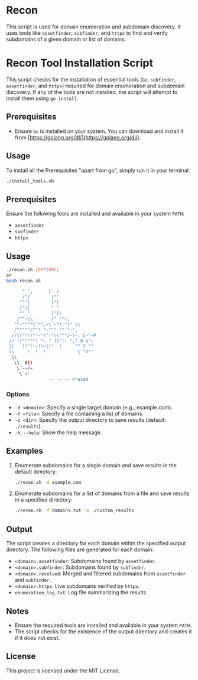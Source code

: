 # Recon
This script is used for domain enumeration and subdomain discovery. It uses tools like `assetfinder`, `subfinder`, and `httpx` to find and verify subdomains of a given domain or list of domains.

# Recon Tool Installation Script

This script checks for the installation of essential tools (`Go`, `subfinder`, `assetfinder`, and `httpx`) required for domain enumeration and subdomain discovery. If any of the tools are not installed, the script will attempt to install them using `go install`.

## Prerequisites

- Ensure `Go` is installed on your system. You can download and install it from [https://golang.org/dl/](https://golang.org/dl/).

## Usage

To install all the Prerequisites "apart from go", simply run it in your terminal:

```bash
./install_tools.sh
```

## Prerequisites

Ensure the following tools are installed and available in your system `PATH`:

- `assetfinder`
- `subfinder`
- `httpx`

## Usage

```bash
./recon.sh [OPTIONS]
or
bash recon.sh

      " `,      |' /
      /"/        |"" 
     """|        \"| 
     |"||        " "
     "" "        |"|\ 
    /""~\\.      /" ""~, 
   ""~""""\`"",~\`~"!!"!" \\ 
   /"""""/""! "~""" "" "~", 
  //\\""!!""~"!"!"\\"""/~!~, C~"~P
 // !!"""""! "~ " !!"!! "," O o"~ 
 ||   !!"!!~!!~||"  !     "" Y "" 
 \\     !  !  !            \`"U"' 
  \\ 
   \\  0))
    \`-~/~
     \`~' 
     			-- -- -- Prasad
```

### Options

- `-d <domain>`: Specify a single target domain (e.g., example.com).
- `-f <file>`: Specify a file containing a list of domains.
- `-o <dir>`: Specify the output directory to save results (default: `./results`).
- `-h`, `--help`: Show the help message.

## Examples

1. Enumerate subdomains for a single domain and save results in the default directory:

    ```bash
    ./recon.sh -d example.com
    ```

2. Enumerate subdomains for a list of domains from a file and save results in a specified directory:

    ```bash
    ./recon.sh -f domains.txt -o ./custom_results
    ```

## Output

The script creates a directory for each domain within the specified output directory. The following files are generated for each domain:

- `<domain>.assetfinder`: Subdomains found by `assetfinder`.
- `<domain>.subfinder`: Subdomains found by `subfinder`.
- `<domain>.resolved`: Merged and filtered subdomains from `assetfinder` and `subfinder`.
- `<domain>.httpx`: Live subdomains verified by `httpx`.
- `enumeration_log.txt`: Log file summarizing the results.

## Notes

- Ensure the required tools are installed and available in your system `PATH`.
- The script checks for the existence of the output directory and creates it if it does not exist.

## License

This project is licensed under the MIT License.

